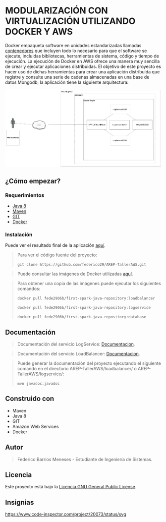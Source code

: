 # MODULARIZACIÓN CON VIRTUALIZACIÓN UTILIZANDO DOCKER Y AWS
Docker empaqueta software en unidades estandarizadas llamadas [contenedores](https://aws.amazon.com/es/containers/) que incluyen todo lo necesario para que el software se ejecute, incluidas bibliotecas, herramientas de sistema, código y tiempo de ejecución. La ejecución de Docker en AWS ofrece una manera muy sencilla de crear y ejecutar aplicaciones distribuidas.
El objetivo de este proyecto es hacer uso de dichas herramientas para crear una aplicación distribuida que registre y consulte una serie de cadenas almacenadas en una base de datos Mongodb,  la aplicación tiene la siguiente arquitectura:

![](img/arquitectura.png)

## ¿Cómo empezar?
### Requerimientos
- [Java 8](https://www.java.com/es/)
- [Maven](https://maven.apache.org/download.cgi)
- [GIT](https://git-scm.com/downloads)
- [Docker](https://docs.docker.com/desktop/)
  
### Instalación
Puede ver el resultado final de la aplicación [aquí](http://ec2-3-95-0-198.compute-1.amazonaws.com:20000/).

 >Para ver el código fuente del proyecto:
 >```
 >git clone https://github.com/federico29/AREP-TallerAWS.git
 >```

>Puede consultar las imágenes de Docker utilizadas [aquí](https://hub.docker.com/r/fede2906b/first-spark-java-repository/tags?page=1&ordering=last_updated).

>Para obtener una copia de las imágenes puede ejecutar los siguientes comandos:
>```
>docker pull fede2906b/first-spark-java-repository:loadbalancer
>```
>```
>docker pull fede2906b/first-spark-java-repository:logservice
>```
>```
>docker pull fede2906b/first-spark-java-repository:database
>```

## Documentación
> Documentación del servicio LogService: [Documentacion](https://federico29.github.io/AREP-TallerAWS/logservice/Documentacion/).

> Documentación del servicio LoadBalancer: [Documentacion](https://federico29.github.io/AREP-TallerAWS/loadbalancer/Documentacion/).

> Puede generar la documentación del proyecto ejecutando el siguiente comando en el directorio AREP-TallerAWS/loadbalancer/ o AREP-TallerAWS/logservice/:
> ```
> mvn javadoc:javadoc
> ```

## Construido con
- Maven
- Java 8
- GIT
- Amazon Web Services
- Docker

## Autor
> Federico Barrios Meneses - Estudiante de Ingeniería de Sistemas.

## Licencia
Este proyecto está bajo la [Licencia GNU General Public License](https://github.com/federico29/AREP-TallerAWS/blob/master/LICENSE.txt).

## Insignias
https://www.code-inspector.com/project/20073/status/svg

